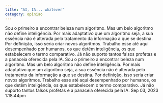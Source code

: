 ```yaml
---
title: "AI, IA... whatever"
category: opiniao
---
```


Sou o primeiro a encontrar beleza num algoritmo. Mas um belo algoritmo não define inteligência. Por mais adaptativo que um algoritmo seja, a sua essência não é alterada pelo tratamento da informação a que se destina. Por definição, isso seria criar novos algoritmos. Trabalho esse até aqui desempenhado por humanos, os que detêm inteligência, os que estabelecem o termo comparativo. Já não suporto tantos falsos profetas e a panaceia oferecida pela IA.
Sou o primeiro a encontrar beleza num algoritmo. Mas um belo algoritmo não define inteligência.
Por mais adaptativo que um algoritmo seja, a sua essência não é alterada pelo tratamento da informação a que se destina. Por definição, isso seria criar novos algoritmos. Trabalho esse até aqui desempenhado por humanos, os que detêm inteligência, os que estabelecem o termo comparativo.
Já não suporto tantos falsos profetas e a panaceia oferecida pela IA.
Sep 03, 2023 1:18:44pm


